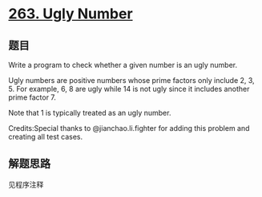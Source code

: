 # [263. Ugly Number](https://leetcode-cn.com/problems/ugly-number/)

## 题目
Write a program to check whether a given number is an ugly number.

Ugly numbers are positive numbers whose prime factors only include 2, 3, 5. For example, 6, 8 are ugly while 14 is not ugly since it includes another prime factor 7.

Note that 1 is typically treated as an ugly number.

Credits:Special thanks to @jianchao.li.fighter for adding this problem and creating all test cases.

## 解题思路

见程序注释
